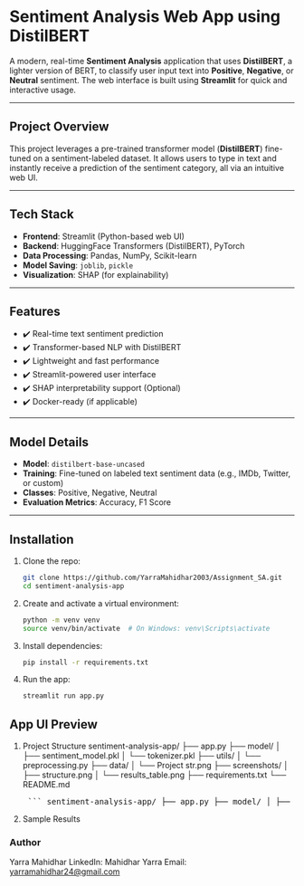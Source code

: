 # Sentiment Analysis Web App using DistilBERT

A modern, real-time **Sentiment Analysis** application that uses **DistilBERT**, a lighter version of BERT, to classify user input text into **Positive**, **Negative**, or **Neutral** sentiment. The web interface is built using **Streamlit** for quick and interactive usage.

---

## Project Overview

This project leverages a pre-trained transformer model (**DistilBERT**) fine-tuned on a sentiment-labeled dataset. It allows users to type in text and instantly receive a prediction of the sentiment category, all via an intuitive web UI.

---

## Tech Stack

- **Frontend**: Streamlit (Python-based web UI)
- **Backend**: HuggingFace Transformers (DistilBERT), PyTorch
- **Data Processing**: Pandas, NumPy, Scikit-learn
- **Model Saving**: `joblib`, `pickle`
- **Visualization**: SHAP (for explainability)

---

## Features

- ✔️ Real-time text sentiment prediction
- ✔️ Transformer-based NLP with DistilBERT
- ✔️ Lightweight and fast performance
- ✔️ Streamlit-powered user interface
- ✔️ SHAP interpretability support (Optional)
- ✔️ Docker-ready (if applicable)

---

## Model Details

- **Model**: `distilbert-base-uncased`
- **Training**: Fine-tuned on labeled text sentiment data (e.g., IMDb, Twitter, or custom)
- **Classes**: Positive, Negative, Neutral
- **Evaluation Metrics**: Accuracy, F1 Score

---

## Installation

1. Clone the repo:
   ```bash
   git clone https://github.com/YarraMahidhar2003/Assignment_SA.git
   cd sentiment-analysis-app
2. Create and activate a virtual environment:
   ```bash
   python -m venv venv
   source venv/bin/activate  # On Windows: venv\Scripts\activate
3. Install dependencies:
   ```bash
   pip install -r requirements.txt
5. Run the app:
   ```bash
   streamlit run app.py
   
## App UI Preview
1. Project Structure
   sentiment-analysis-app/
   ├── app.py
   ├── model/
   │   ├── sentiment_model.pkl
   │   └── tokenizer.pkl
   ├── utils/
   │   └── preprocessing.py
   ├── data/
   │   └── Project str.png
   ├── screenshots/
   │   ├── structure.png
   │   └── results_table.png
   ├── requirements.txt
   └── README.md

   <pre> ``` sentiment-analysis-app/ ├── app.py ├── model/ │ ├── sentiment_model.pkl │ └── tokenizer.pkl ├── utils/ │ └── preprocessing.py ├──     data/ │ └── Project str.png ├── screenshots/ │ ├── structure.png │ └── results_table.png ├── requirements.txt └── README.md ``` </pre>
2. Sample Results
   


### Author
Yarra Mahidhar
LinkedIn: Mahidhar Yarra
Email: yarramahidhar24@gmail.com

